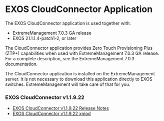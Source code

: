 # EXOS CloudConnector Application

The EXOS CloudConnector application is used together with:
* ExtremeManagement 7.0.3 GA release
* EXOS 21.1.1.4-patch1-2, or later

The CloudConnector application provides Zero Touch Provisioning Plus (ZTP+) capabilities when used with ExtremeManagement 7.0.3 GA release. For a complete description, see the ExtremeManagement 7.0.3 documentation.

The CloudConnector application is installed on the ExtremeManagement server. It is not necessary to download this application directly to EXOS switches. ExtremeManagement will take care of that for you.

### EXOS CloudConnector v1.1.9.22
* [EXOS CloudConnector v1.1.9.22 Release Notes](https://github.com/extremenetworks/EXOS_Apps/CloudConnector/summitX-21.1.1.4-cloud_connector-1.1.9.22_xmod-ReleaseNotes?raw=true)
* [EXOS CloudConnector v1.1.9.22 xmod](https://github.com/extremenetworks/EXOS_Apps/CloudConnector/summitX-21.1.1.4-cloud_connector-1.1.9.22.xmod?raw=true)
